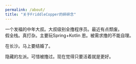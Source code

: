 ```yaml
---
permalink: /about/
title: "关于FriddleCopper的碎碎念"
---
```



一个发福的中年大叔。大叔级别全撸程序员。最近有点颓废。         
假全栈。真打杂。主要玩Spring+Kotlin
恩。被需求撸的不能自理。

在长沙。马上要结婚了。

隐藏的左派。可惜被撸过。现在觉得只要活着就是更好。
